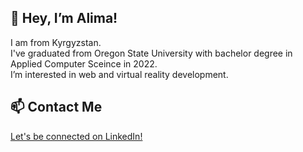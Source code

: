 ## 👋 Hey, I’m Alima! 

I am from Kyrgyzstan.<br />
I've graduated from Oregon State University with bachelor degree in Applied Computer Sceince in 2022.<br />
I’m interested in web and virtual reality development.<br />

## 📫 Contact Me
[Let's be connected on LinkedIn!](https://www.linkedin.com/in/alima-matyeva-88987819a)<br />


<!---
matyevaa/matyevaa is a ✨ special ✨ repository because its `README.md` (this file) appears on your GitHub profile.
You can click the Preview link to take a look at your changes.
--->
